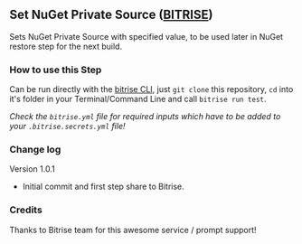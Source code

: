 ## Set NuGet Private Source ([BITRISE](https://www.bitrise.io))

Sets NuGet Private Source with specified value, to be used later in NuGet restore step for the next build.

### How to use this Step

Can be run directly with the [bitrise CLI](https://github.com/bitrise-io/bitrise),
just `git clone` this repository, `cd` into it's folder in your Terminal/Command Line
and call `bitrise run test`.

*Check the `bitrise.yml` file for required inputs which have to be
added to your `.bitrise.secrets.yml` file!*

### Change log

Version 1.0.1
* Initial commit and first step share to Bitrise.

### Credits

Thanks to Bitrise team for this awesome service / prompt support!
